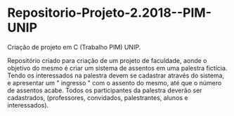 # Repositorio-Projeto-2.2018--PIM-UNIP
Criação de projeto em C (Trabalho PIM) UNIP.

Repositório criado para criação de um projeto de faculdade, aonde o objetivo do mesmo é criar um sistema de assentos em uma palestra fictícia.
Tendo os interessados na palestra devem se cadastrar através do sistema, e apresentar um " ingresso " com o assento do mesmo, até que o número de assentos acabe.
Todos os participantes da palestra deverão ser cadastrados, (professores, convidados, palestrantes, alunos e interessados).
